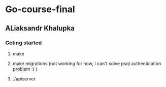 # Go-course-final

## ALiaksandr Khalupka

### Geting started

1. make

2. make migrations (not working for now, I can't solve psql authentication problem :(  )

3. ./apiserver

